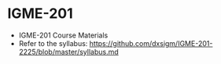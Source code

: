 # IGME-201
- IGME-201 Course Materials
- Refer to the syllabus: https://github.com/dxsigm/IGME-201-2225/blob/master/syllabus.md
